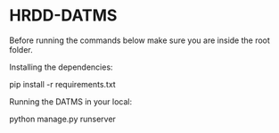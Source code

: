 # HRDD-DATMS
Before running the commands below make sure you are inside the root folder. 

Installing the dependencies:

pip install -r requirements.txt

Running the DATMS in your local:

python manage.py runserver
